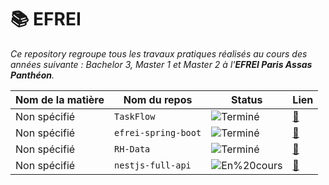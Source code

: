 # 📚 EFREI

_Ce repository regroupe tous les travaux pratiques réalisés au cours des années suivante : Bachelor 3, Master 1 et Master 2 à l'__EFREI Paris Assas Panthéon__._

| Nom de la matière | Nom du repos | Status | Lien |
|-------------------|----------------|--------|------|
| Non spécifié | `TaskFlow` | ![Terminé](https://img.shields.io/badge/Terminé-brightgreen) | [🔗](https://github.com/armanceau/TaskFlow) |
| Non spécifié | `efrei-spring-boot` | ![Terminé](https://img.shields.io/badge/Terminé-brightgreen) | [🔗](https://github.com/armanceau/efrei-spring-boot) |
| Non spécifié | `RH-Data` | ![Terminé](https://img.shields.io/badge/Terminé-brightgreen) | [🔗](https://github.com/armanceau/RH-Data) |
| Non spécifié | `nestjs-full-api` | ![En%20cours](https://img.shields.io/badge/En%20cours-FF6600) | [🔗](https://github.com/armanceau/nestjs-full-api) |
